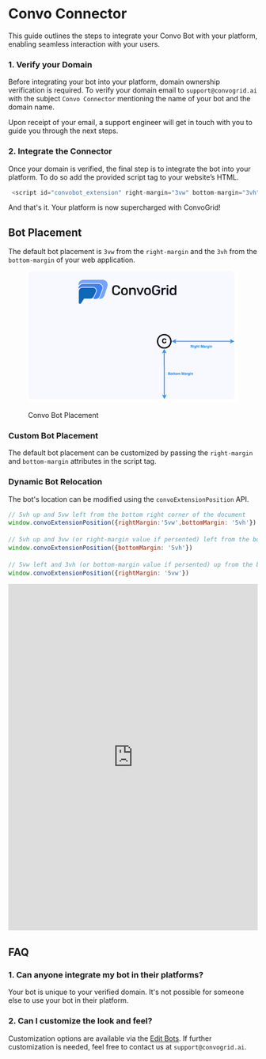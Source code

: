 # Convo Connector

This guide outlines the steps to integrate your Convo Bot with your platform, enabling seamless interaction with your users.

 ### 1. Verify your Domain
Before integrating your bot into your platform, domain ownership verification is required. To verify your domain email to `support@convogrid.ai` with the subject `Convo Connector`
mentioning the name of your bot and the domain name.

Upon receipt of your email, a support engineer will get in touch with you to guide you through the next steps.


 ### 2. Integrate the Connector 

Once your domain is verified, the final step is to integrate the bot into your platform. To do so add the provided script tag to your website’s HTML.
```javascript
 <script id="convobot_extension" right-margin="3vw" bottom-margin="3vh"  src="https://content-beta.convogrid.ai/script/extension.64a3691d9dcc4852ddcd978d5ee4aa79f6ad2cc2.min.js"></script>
```

And that's it. Your platform is now supercharged with ConvoGrid!


 ## Bot Placement

The default bot placement is `3vw` from the `right-margin` and the `3vh` from the `bottom-margin` of your web application.

<figure><img src="../../.gitbook/assets/convo-connector-placement.png" alt=""><figcaption><p>Convo Bot Placement</p></figcaption></figure>


### Custom Bot Placement

The default bot placement can be customized by passing the `right-margin` and `bottom-margin` attributes in the script tag.

### Dynamic Bot Relocation

The bot's location can be modified using the `convoExtensionPosition` API.

```javascript
// 5vh up and 5vw left from the bottom right corner of the document
window.convoExtensionPosition({rightMargin:'5vw',bottomMargin: '5vh'})

// 5vh up and 3vw (or right-margin value if persented) left from the bottom right corner of the document
window.convoExtensionPosition({bottomMargin: '5vh'})

// 5vw left and 3vh (or bottom-margin value if persented) up from the bottom right corner of the document
window.convoExtensionPosition({rightMargin: '5vw'})
```

<iframe height="700" style="width: 100%;" scrolling="no" title="Convo Connector" src="https://codepen.io/ConvGridAI/embed/XWvLjrg?default-tab=html%2Cresult&editable=true" frameborder="no" loading="lazy" allowtransparency="true" allowfullscreen="true">
  See the Pen <a href="https://codepen.io/ConvGridAI/pen/XWvLjrg">
  Convo Connector</a> by ConvoGrid AI (<a href="https://codepen.io/ConvGridAI">@ConvGridAI</a>)
  on <a href="https://codepen.io">CodePen</a>.
</iframe>

 ## FAQ

 ### 1. Can anyone integrate my bot in their platforms? 

Your bot is unique to your verified domain. It's not possible for someone else to use your bot in their platform. 

### 2. Can I customize the look and feel?
Customization options are available via the [Edit Bots](../../my-bots/edit-bots.md). If further customization is needed, feel free to contact us at `support@convogrid.ai`.

